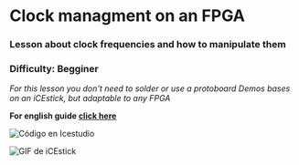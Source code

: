 # Clock managment on an FPGA
### Lesson about clock frequencies and how to manipulate them
### Difficulty: Begginer
*For this lesson you don't need to solder or use a protoboard*
*Demos bases on an iCEstick, but adaptable to any FPGA*

**For english guide [click here](https://github.com/fede2cr/fpga_playground/blob/master/relojes/README.en.md)**

![Código en Icestudio](https://github.com/fede2cr/fpga_playground/blob/master/relojes/doc/im%C3%A1genes/relojes.png "Icesudio code")

![GIF de iCEstick](https://github.com/fede2cr/fpga_playground/blob/master/relojes/doc/im%C3%A1genes/fpga-relojes.gif "GIF on iCEstick")

